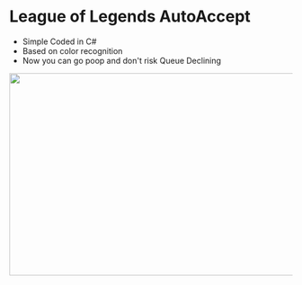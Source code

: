 # League of Legends AutoAccept

- Simple Coded in C#
- Based on color recognition
- Now you can go poop and don't risk Queue Declining

<p><img align="center" src="https://github.com/sajmonekk191/Simple_League_AutoAccept/blob/main/example.gif" width="580" height="360" /></p>
